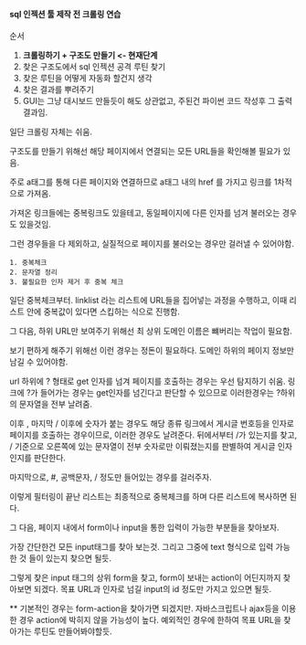 #### sql 인젝션 툴 제작 전 크롤링 연습

순서 
1. **크롤링하기 + 구조도 만들기 <- 현재단계**
2. 찾은 구조도에서 sql 인젝션 공격 루틴 찾기 
3. 찾은 루틴을 어떻게 자동화 할건지 생각 
4. 찾은 결과를 뿌려주기 
5. GUI는 그냥 대시보드 만들듯이 해도 상관없고, 주된건 파이썬 코드 작성후 그 출력 결과임. 



일단 크롤링 자체는 쉬움. 

구조도를 만들기 위해선 해당 페이지에서 연결되는 모든 URL들을 확인해볼 필요가 있음. 

주로 a태그를 통해 다른 페이지와 연결하므로 a태그 내의 href 를 가지고 링크를 1차적으로 가져옴.

가져온 링크들에는 중복링크도 있을테고, 동일페이지에 다른 인자를 넘겨 불러오는 경우도 있을것임. 

그런 경우들을 다 제외하고, 실질적으로 페이지를 불러오는 경우만 걸러낼 수 있어야함. 

	1. 중복체크
 	2. 문자열 정리
 	3. 불필요한 인자 제거 후 중복 체크 

일단 중복체크부터.  linklist 라는 리스트에 URL들을 집어넣는 과정을 수행하고, 이때 리스트 안에 중복값이 있다면 스킵하는 식으로 진행함. 

그 다음, 하위 URL만 보여주기 위해선 최 상위 도메인 이름은 뺴버리는 작업이 필요함. 

보기 편하게 해주기 위해선 이런 경우는 정돈이 필요하다. 도메인 하위의 페이지 정보만 남길 수 있어야함. 

url 하위에 ? 형태로 get 인자를 넘겨 페이지를 호출하는 경우는 우선 탐지하기 쉬움.  링크에 ?가 들어가는 경우는 get인자를 넘긴다고 판단할 수 있으므로 이러한경우는 ?하위의 문자열을 전부 날려줌. 

이후 , 마지막 / 이후에 숫자가 붙는 경우도 해당 종류 링크에서 게시글 번호등을 인자로 페이지를 호출하는 경우이므로, 이러한 경우도 날려준다.  뒤에서부터 /가 있는지를 찾고, / 기준으로 오른쪽에 있는 문자열이 전부 숫자로만 이뤄졌는지를 판별하여 게시글 인자인지를 판단한다. 

마지막으로, #, 공백문자, / 정도만 들어있는 경우를 걸러주자. 

이렇게 필터링이 끝난 리스트는 최종적으로 중복체크를 하며 다른 리스트에 복사하면 된다.  



그 다음, 페이지 내에서 form이나 input을 통한 입력이 가능한 부분들을 찾아보자. 

가장 간단한건 모든 input태그를 찾아 보는것.  그리고 그중에 text 형식으로 입력 가능한 것 들이 있는지 찾으면 될듯.

그렇게 찾은 input 태그의 상위 form을 찾고, form이 보내는 action이 어딘지까지 찾아보면 되겠다.  목표 URL과 인자로 넘길 input의 id 정도만 가지고 있으면 될듯. 

** 기본적인 경우는 form-action을 찾아가면 되겠지만. 자바스크립트나 ajax등을 이용한 경우 action에 박히지 않을 가능성이 높다.  예외적인 경우에 한하여 목표 URL을 찾아가는 루틴도 만들어봐야할듯. 